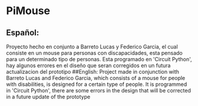 # PiMouse
## Español:
  Proyecto hecho en conjunto a Barreto Lucas y Federico Garcia, el cual consiste en un mouse para personas con discapacidades, esta pensado para un determinado tipo de personas.     Esta programado en 'Circuit Python', hay algunos errores en el diseño que seran corregidos en un futura actualizacion del prototipo
##English:
  Project made in conjunction with Barreto Lucas and Federico Garcia, which consists of a mouse for people with disabilities, is designed for a certain type of people. It is         programmed in 'Circuit Python', there are some errors in the design that will be corrected in a future update of the prototype
